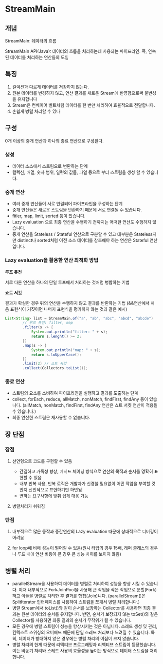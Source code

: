 # StreamMain

## 개념

StreamMain: 데이터의 흐름

StreamMain API(Java): 데이터의 흐름을 처리하는데 사용되는 파이프라인. 즉, 연속된 데이터를 처리하는 연산들의 모임

## 특징

1. 컬렉션과 다르게 데이터를 저장하지 않는다.
2. 원본 데이터를 변경하지 않고, 연산 결과를 새로운 Stream에 반영함으로써 불변성을 유지합니다
3. Stream은 컨베이어 벨트처럼 데이터를 한 번만 처리하여 효율적으로 전달합니다.
4. 손쉽게 병렬 처리할 수 있다

## 구성

0개 이상의 중개 연산과 하나의 종료 연산으로 구성된다.

### 생성

- 데이터 소스에서 스트림으로 변환하는 단계
- 컬렉션, 배열, 숫자 범위, 일련의 값들, 파일 등으로 부터 스트림을 생성 할 수 있습니다.

### 중개 연산

- 여러 중개 연산들이 서로 연결되어 파이프라인을 구성하는 단계
- 중개 연산들은 새로운 스트림을 반환하기 때문에 서로 연결될 수 있습니다.
- fitler, map, limit, sorted 등이 있습니다.
- Lazy evaluation 으로 최종 연산을 수행하기 전까지는 어떠한 연산도 수행하지 않습니다.
- 중개 연산을 Stateless / Stateful 연산으로 구분할 수 있고 대부분은 Stateless지만 distinct나 sorted처럼 이전 소스 데이터를 참조해야 하는 연산은 Stateful 연산입니다.
 
### Lazy evaluation을 활용한 연산 최적화 방법

**루프 퓨전**

서로 다른 연산을 하나의 단일 루프에서 처리하는 것처럼 병합하는 기법

**쇼트 서킷**

결과가 확실한 경우 뒤의 연산을 수행하지 않고 결과를 반환하는 기법 (&&연산에서 처음 표현식이 거짓이면 나머지 표현식을 평가하지 않는 것과 같은 예시)

```java
List<String> list = StreamMain.of("a", "ab", "abc", "abcd", "abcde")
        // 루프 퓨전: filter, map
        .filter(s -> {
            System.out.println("filter: " + s);
            return s.lenght() >= 2;
        })
        .map(s -> {
            System.out.println("map: " + s);
            return s.toUpperCase();
        })
        .limit(2) // 쇼트 서킷
        .collect(Collectors.toList());
```

### 종료 연산

- 스트림의 요소를 소비하여 파이프라인을 실행하고 결과를 도출하는 단계
- collect, forEach, reduce, allMatch, nonMatch, findFirst, findAny 등이 있습니다. (allMatch, nonMatch, findFirst, findAny 연산은 쇼트 서킷 연산이 적용될 수 있습니다.)
- 최종 연산한 스트림은 재사용할 수 없습니다.

## 장 단점

### 장점

1. 선언형으로 코드를 구현할 수 있음
    - 간결하고 가독성 향상, 메서드 체이닝 방식으로 연산의 목적과 순서를 명확히 표현할 수 있음 
    - 내부 반복 사용, 반복 로직은 개발자가 신경쓸 필요없이 어떤 작업을 부여할 것인지 선언적으로 표현하기만 하면됨 
    - 변하는 요구사항에 맞춰 쉽게 대응 가능

2. 병렬처리가 쉬워짐

### 단점

1. 내부적으로 많은 동작과 중간연산의 Lazy evaluation 때문에 상대적으로 디버깅이 어려움

2. for loop에 비해 성능이 떨어질 수 있음(원시 타입의 경우 15배, 래퍼 클래스의 경우나 루프 내에 연산 비용이 큰 경우 큰 성능 차이를 보이지 않음)

## 병렬 처리

- parallelStream을 사용하여 데이터를 병렬로 처리하여 성능을 향상 시킬 수 있습니다. 이때 내부적으로 ForkJoinPool을 사용해 큰 작업을 작은 작업으로 분할(Fork)하고 이들을 병렬로 처리한 후 결과를 합칩(Join)니다. (parallelStream()은 SplitIterator 인터페이스를 사용하여 스트림을 쪼개서 병렬 처리합니다.)
- 병렬 Stream에서 toList()와 같이 순서를 보장하는 Collector를 사용하면 최종 결과는 원본 데이터의 순서를 유지합니다. 반면, 순서가 보장되지 않는 toSet()와 같은 Collector를 사용하면 최종 결과의 순서가 무작위가 될 수 있습니다.
- 모든 경우에 병렬 스트림이 성능을 향상시키는 것은 아닙니다. 스레드 생성 및 관리, 컨텍스트 스위칭의 오버헤드 때문에 단일 스레드 처리보다 느려질 수 있습니다. 특히, 데이터가 방대하지 않은 경우에는 병렬 처리의 이점이 크지 않습니다.
- 병렬 처리의 한계 때문에 리액티브 프로그래밍과 리액티브 스트림이 등장했습니다. 이는 비동기 처리와 스레드 사용의 효율성을 높이는 방식으로 데이터 스트림을 처리합니다.
